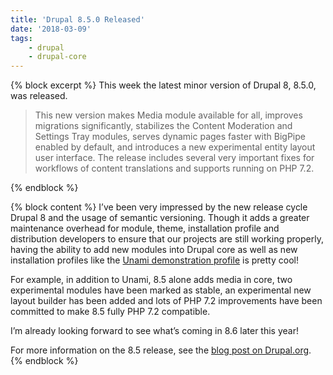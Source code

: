 ```yaml
---
title: 'Drupal 8.5.0 Released'
date: '2018-03-09'
tags:
    - drupal
    - drupal-core
---
```

{% block excerpt %}
This week the latest minor version of Drupal 8, 8.5.0, was released.

> This new version makes Media module available for all, improves migrations significantly, stabilizes the Content Moderation and Settings Tray modules, serves dynamic pages faster with BigPipe enabled by default, and introduces a new experimental entity layout user interface. The release includes several very important fixes for workflows of content translations and supports running on PHP 7.2.

{% endblock %}

{% block content %}
I’ve been very impressed by the new release cycle Drupal 8 and the usage of semantic versioning. Though it adds a greater maintenance overhead for module, theme, installation profile and distribution developers to ensure that our projects are still working properly, having the ability to add new modules into Drupal core as well as new installation profiles like the [Unami demonstration profile][2] is pretty cool!

For example, in addition to Unami, 8.5 alone adds media in core, two experimental modules have been marked as stable, an experimental new layout builder has been added and lots of PHP 7.2 improvements have been committed to make 8.5 fully PHP 7.2 compatible.

I’m already looking forward to see what’s coming in 8.6 later this year!

For more information on the 8.5 release, see the [blog post on Drupal.org][1].
{% endblock %}

[0]: https://dri.es/drupal-8-5-0-released
[1]: https://www.drupal.org/blog/drupal-8-5-0
[2]: https://www.drupal.org/docs/8/umami-drupal-8-demonstration-installation-profile
